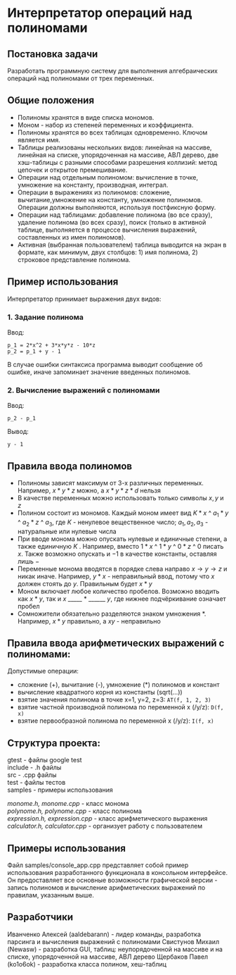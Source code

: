 # Интерпретатор операций над полиномами
## Постановка задачи
Разработать программную систему для выполнения алгебраических операций над полиномами от трех переменных.
## Общие положения
* Полиномы хранятся в виде списка мономов.
* Моном - набор из степеней переменных и коэффициента.
* Полиномы хранятся во всех таблицах одновременно. Ключом является имя.
* Таблицы реализованы нескольких видов: линейная на массиве, линейная на списке, упорядоченная на массиве, АВЛ дерево, две хэш-таблицы c разными способами разрешения коллизий: метод цепочек и открытое премешивание.
* Операции над отдельным полиномом: вычисление в точке, умножение на константу, производная, интеграл.
* Операции в выражениях из полиномов: сложение, вычитание,умножение на константу, умножение полиномов. Операции должны выполняются, используя постфиксную форму.
* Операции над таблицами: добавление полинома (во все сразу), удаление полинома (во всех сразу), поиск (только в активной таблице, выполняется в процессе вычисления выражений, составленных из имен полиномов).
* Активная (выбранная пользователем) таблица выводится на экран в формате, как минимум, двух столбцов: 1) имя полинома, 2) строковое представление полинома.   

## Пример использования
Интерпретатор принимает выражения двух видов:
### 1. Задание полинома
Ввод:
```
p_1 = 2*x^2 + 3*x*y*z - 10*z
p_2 = p_1 + y - 1
```
В случае ошибки синтаксиса программа выводит сообщение об ошибке, иначе запоминает значение введенных полиномов.
### 2. Вычисление выражений с полиномами  
Ввод:
```
p_2 - p_1
```
Вывод:
```
y - 1
```
## Правила ввода полиномов
- Полиномы зависят максимум от $3$-х различных переменных. Например, $x * y * z$ можно, а $x * y * z * d$ нельзя
- В качестве переменных можно использовать только символы $x,y$ и $z$
- Полином состоит из мономов. Каждый моном имеет вид $K * x$ ^ $a_{1} * y$ ^ $a_{2} * z$ ^ $a_{3}$, где $K$ - ненулевое вещественное число; $a_{1}, a_{2},a_{3}$ - натуральные или нулевые числа
- При вводе монома можно опускать нулевые и единичные степени, а также единичную $K$ . Например, вместо $1 * x$ ^ $1 * y$ ^ $0 * z$ ^ $0$ писать $x$. Также возможно опускать и $-1$ в качестве константы, оставляя лишь $-$
- Переменные монома вводятся в порядке слева направо $x\rightarrow y\rightarrow z$ и никак иначе. Например, $y * x$ - неправильный ввод, потому что $x$ должен стоять до $y$. Правильным будет $x * y$
- Моном включает любое количество пробелов. Возможно вводить как $x * y$, так и $x$ _____ $*$ ______ $y$, где нижнее подчёркивание означает пробел
- Сомножители обязательно разделяются знаком умножения $*$. Например, $x * y$ правильно, а $xy$ - неправильно
## Правила ввода арифметических выражений с полиномами:
Допустимые операции:
- сложение (+), вычитание (-), умножение (*) полиномов и констант
- вычисление квадратного корня из константы (sqrt(...))
- взятие значения полинома в точке x=1, y=2, z=3: ```AT(f, 1, 2, 3)```
- взятие частной производной полинома по переменной x (/y/z): ```D(f, x)```
- взятие первообразной полинома по переменной x (/y/z): ```I(f, x)```
## Структура проекта:
gtest - файлы google test  
include - .h файлы  
src - .cpp файлы  
test - файлы тестов  
samples - примеры использования
    
_monome.h, monome.cpp_ - класс монома  
_polynome.h, polynome.cpp_ - класс полинома  
_expression.h, expression.cpp_ - класс арифметического выражения  
_calculator.h, calculator.cpp_ - организует работу с пользователем  
## Примеры использования
Файл samples/console_app.cpp представляет собой пример использования разработанного функционала в консольном интерфейсе. Он предоставляет все основные возможности графической версии - запись полиномов и вычисление арифметических выражений по правилам, указанным выше.
## Разработчики
Иванченко Алексей (aaldebarann) - лидер команды, разработка парсинга и вычисления выражений с полиномами 
Свистунов Михаил (Newasw) - разработка GUI, таблиц: неупорядоченной на массиве и на списке, упорядоченной на массиве, АВЛ дерево
Щербаков Павел (ko1o6ok) - разработка класса полином, хеш-таблиц  
